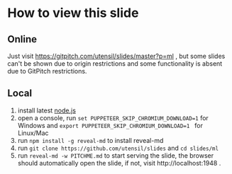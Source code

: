 How to view this slide
=============================

Online
----------

Just visit https://gitpitch.com/utensil/slides/master?p=ml , but some slides can't be shown due to origin restrictions and some functionality is absent due to GitPitch restrictions.

Local
----------

1. install latest [node.js](https://nodejs.org/en/)
2. open a console, run `set PUPPETEER_SKIP_CHROMIUM_DOWNLOAD=1` for Windows and `export PUPPETEER_SKIP_CHROMIUM_DOWNLOAD=1
` for Linux/Mac
3. run `npm install -g reveal-md` to install reveal-md
4. run `git clone https://github.com/utensil/slides` and `cd slides/ml`
5. run `reveal-md -w PITCHME.md` to start serving the slide, the browser should automatically open the slide, if not, visit http://localhost:1948 .
